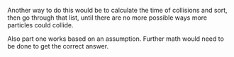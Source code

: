 Another way to do this would be to calculate the time of
collisions and sort, then go through that list, until there are no more
possible ways more particles could collide.

Also part one works based on an assumption. Further math would need to be
done to get the correct answer.